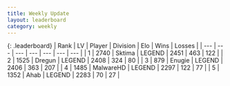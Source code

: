 ```yaml
---
title: Weekly Update
layout: leaderboard
category: weekly
---
```


{: .leaderboard}
| Rank | LV | Player | Division | Elo | Wins | Losses |
| --- | --- | --- | --- | --- | --- | --- |
| <span data-change="2">1</span> | 2740 | <span title="ID: 353063">Sktima</span> | LEGEND | <span data-change="170">2451</span> | <span data-change="132">463</span> | <span data-change="16">122</span> |
| <span data-change="-1">2</span> | 1525 | <span title="ID: 337810">Dregun</span> | LEGEND | <span data-change="-15">2408</span> | <span data-change="103">324</span> | <span data-change="24">80</span> |
| <span data-change="1">3</span> | 879 | <span title="ID: 623502">Enugie</span> | LEGEND | <span data-change="166">2406</span> | <span data-change="86">363</span> | <span data-change="27">207</span> |
| <span data-change="29">4</span> | 1485 | <span title="ID: 261794">MalwareHD</span> | LEGEND | <span data-change="128">2297</span> | <span data-change="41">122</span> | <span data-change="21">77</span> |
| <span data-change="11">5</span> | 1352 | <span title="ID: 402846">Ahab</span> | LEGEND | <span data-change="79">2283</span> | <span data-change="20">70</span> | <span data-change="8">27</span> |